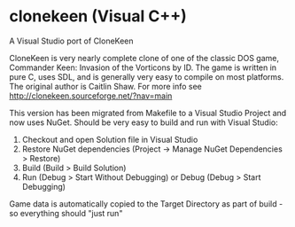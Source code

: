 # clonekeen (Visual C++)

A Visual Studio port of CloneKeen

CloneKeen is very nearly complete clone of one of the classic DOS game, Commander Keen: Invasion of the Vorticons by ID. The game is written in pure C, uses SDL, and is generally very easy to compile on most platforms. The original author is Caitlin Shaw. For more info see http://clonekeen.sourceforge.net/?nav=main

This version has been migrated from Makefile to a Visual Studio Project and now uses NuGet. Should be very easy to build and run with Visual Studio:

1. Checkout and open Solution file in Visual Studio 
2. Restore NuGet dependencies (Project -> Manage NuGet Dependencies > Restore)
3. Build (Build > Build Solution)
4. Run (Debug > Start Without Debugging) or Debug (Debug > Start Debugging)

Game data is automatically copied to the Target Directory as part of build - so everything should "just run"
